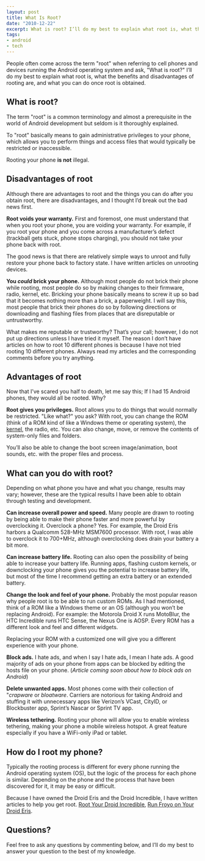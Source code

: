 ```yaml
---
layout: post
title: What Is Root?
date: "2010-12-22"
excerpt: What is root? I’ll do my best to explain what root is, what the benefits and disadvantages of rooting are, and what you can do once root is obtained.
tags:
- android
- tech
---
```


People often come across the term "root" when referring to cell phones and devices running the Android operating system and ask, "What is root?" I’ll do my best to explain what root is, what the benefits and disadvantages of rooting are, and what you can do once root is obtained.

## What is root?

The term "root" is a common terminology and almost a prerequisite in the world of Android development but seldom is it thoroughly explained.

To "root" basically means to gain administrative privileges to your phone, which allows you to perform things and access files that would typically be restricted or inaccessible.

Rooting your phone **is not** illegal.

## Disadvantages of root

Although there are advantages to root and the things you can do after you obtain root, there are disadvantages, and I thought I’d break out the bad news first.

**Root voids your warranty.** First and foremost, one must understand that when you root your phone, you are voiding your warranty. For example, if you root your phone and you come across a manufacturer’s defect (trackball gets stuck, phone stops charging), you should not take your phone back with root.

The good news is that there are relatively simple ways to unroot and fully restore your phone back to factory state. I have written articles on unrooting devices.

**You *could* brick your phone.** Although most people do not brick their phone while rooting, most people do so by making changes to their firmware, radio, kernel, etc. Bricking your phone basically means to screw it up so bad that it becomes nothing more than a brick, a paperweight. I will say this, most people that brick their phones do so by following directions or downloading and flashing files from places that are disreputable or untrustworthy.

What makes me reputable or trustworthy? That’s your call; however, I do not put up directions unless I have tried it myself. The reason I don’t have articles on how to root 10 different phones is because I have not tried rooting 10 different phones. Always read my articles and the corresponding comments before you try anything.

## Advantages of root

Now that I’ve scared you half to death, let me say this; If I had 15 Android phones, they would all be rooted. Why?

**Root gives you privileges.** Root allows you to do things that would normally be restricted. "Like what?" you ask? With root, you can change the ROM (think of a ROM kind of like a Windows theme or operating system), the [kernel](http://en.wikipedia.org/wiki/Kernel_%28computing%29), the radio, etc. You can also change, move, or remove the contents of system-only files and folders.

You’ll also be able to change the boot screen image/animation, boot sounds, etc. with the proper files and process.

## What can you do with root?

Depending on what phone you have and what you change, results may vary; however, these are the typical results I have been able to obtain through testing and development.

**Can increase overall power and speed.** Many people are drawn to rooting by being able to make their phone faster and more powerful by overclocking it. Overclock a phone? Yes. For example, the Droid Eris harbors a Qualcomm 528-MHz MSM7600 processor. With root, I was able to overclock it to 700+MHz, although overclocking does drain your battery a bit more.

**Can increase battery life.** Rooting can also open the possibility of being able to increase your battery life. Running apps, flashing custom kernels, or downclocking your phone gives you the potential to increase battery life, but most of the time I recommend getting an extra battery or an extended battery.

**Change the look and feel of your phone.** Probably the most popular reason why people root is to be able to run custom ROMs. As I had mentioned, think of a ROM like a Windows theme or an OS (although you won’t be replacing Android). For example: the Motorola Droid X runs MotoBlur, the HTC Incredible runs HTC Sense, the Nexus One is AOSP. Every ROM has a different look and feel and different widgets.

Replacing your ROM with a customized one will give you a different experience with your phone.

**Block ads.** I hate ads, and when I say I hate ads, I mean I hate ads. A good majority of ads on your phone from apps can be blocked by editing the hosts file on your phone. (*Article coming soon about how to block ads on Android*)

**Delete unwanted apps.** Most phones come with their collection of "*crapware* or *bloatware*. Carriers are notorious for taking Android and stuffing it with unnecessary apps like Verizon’s VCast, CityID, or Blockbuster app, Sprint’s Nascar or Sprint TV app.

**Wireless tethering.** Rooting your phone will allow you to enable wireless tethering, making your phone a mobile wireless hotspot. A great feature especially if you have a WiFi-only iPad or tablet.

## How do I root my phone?

Typically the rooting process is different for every phone running the Android operating system (OS), but the logic of the process for each phone is similar. Depending on the phone and the process that have been discovered for it, it may be easy or difficult.

Because I have owned the Droid Eris and the Droid Incredible, I have written articles to help you get root. [Root Your Droid Incredible](/blog/root-your-droid-incredible/), [Run Froyo on Your Droid Eris](/blog/run-froyo-android-2-2-on-your-droid-eris/).

## Questions?

Feel free to ask any questions by commenting below, and I’ll do my best to answer your question to the best of my knowledge.
